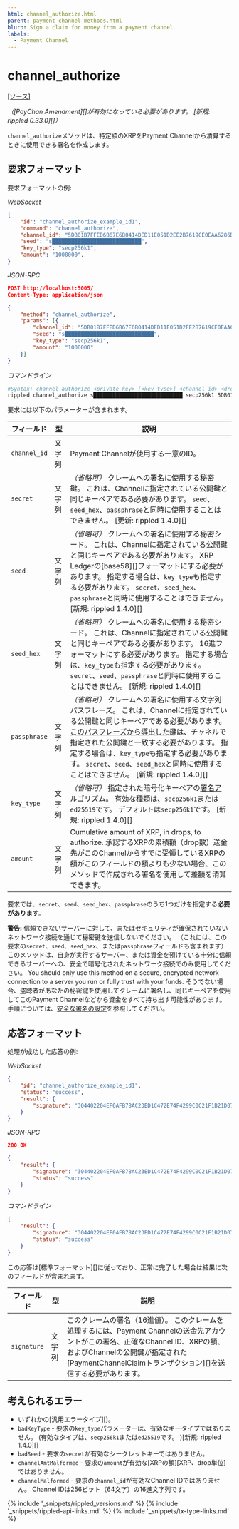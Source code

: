 ```yaml
---
html: channel_authorize.html
parent: payment-channel-methods.html
blurb: Sign a claim for money from a payment channel.
labels:
  - Payment Channel
---
```


# channel_authorize
[[ソース]](https://github.com/ripple/rippled/blob/d4a56f223a3b80f64ff70b4e90ab6792806929ca/src/ripple/rpc/handlers/PayChanClaim.cpp#L41 "Source")

_（\[PayChan Amendment\]\[\]が有効になっている必要があります。 \[新規: rippled 0.33.0\]\[\]）_

`channel_authorize`メソッドは、特定額のXRPをPayment Channelから清算するときに使用できる署名を作成します。

## 要求フォーマット
要求フォーマットの例:

<!-- MULTICODE_BLOCK_START -->

*WebSocket*

```json
{
    "id": "channel_authorize_example_id1",
    "command": "channel_authorize",
    "channel_id": "5DB01B7FFED6B67E6B0414DED11E051D2EE2B7619CE0EAA6286D67A3A4D5BDB3",
    "seed": "s████████████████████████████",
    "key_type": "secp256k1",
    "amount": "1000000",
}
```

*JSON-RPC*

```json
POST http://localhost:5005/
Content-Type: application/json

{
    "method": "channel_authorize",
    "params": [{
        "channel_id": "5DB01B7FFED6B67E6B0414DED11E051D2EE2B7619CE0EAA6286D67A3A4D5BDB3",
        "seed": "s████████████████████████████",
        "key_type": "secp256k1",
        "amount": "1000000"
    }]
}
```

*コマンドライン*

```sh
#Syntax: channel_authorize <private_key> [<key_type>] <channel_id> <drops>
rippled channel_authorize s████████████████████████████ secp256k1 5DB01B7FFED6B67E6B0414DED11E051D2EE2B7619CE0EAA6286D67A3A4D5BDB3 1000000
```

<!-- MULTICODE_BLOCK_END -->

要求には以下のパラメーターが含まれます。

| フィールド        | 型   | 説明                                                                                                                                                                                                                                                        |
| ------------ | --- | --------------------------------------------------------------------------------------------------------------------------------------------------------------------------------------------------------------------------------------------------------- |
| `channel_id` | 文字列 | Payment Channelが使用する一意のID。                                                                                                                                                                                                                                |
| `secret`     | 文字列 | _（省略可）_ クレームへの署名に使用する秘密鍵。 これは、Channelに指定されている公開鍵と同じキーペアである必要があります。 `seed`、`seed_hex`、`passphrase`と同時に使用することはできません。 \[更新: rippled 1.4.0\]\[\]                                                                                                              |
| `seed`       | 文字列 | _（省略可）_ クレームへの署名に使用する秘密シード。 これは、Channelに指定されている公開鍵と同じキーペアである必要があります。 XRP Ledgerの\[base58\]\[\]フォーマットにする必要があります。 指定する場合は、`key_type`も指定する必要があります。 `secret`、`seed_hex`、`passphrase`と同時に使用することはできません。 \[新規: rippled 1.4.0\]\[\]                               |
| `seed_hex`   | 文字列 | _（省略可）_ クレームへの署名に使用する秘密シード。 これは、Channelに指定されている公開鍵と同じキーペアである必要があります。 16進フォーマットにする必要があります。 指定する場合は、`key_type`も指定する必要があります。 `secret`、`seed`、`passphrase`と同時に使用することはできません。 \[新規: rippled 1.4.0\]\[\]                                                         |
| `passphrase` | 文字列 | _（省略可）_ クレームへの署名に使用する文字列パスフレーズ。 これは、Channelに指定されている公開鍵と同じキーペアである必要があります。 [このパスフレーズから導出した鍵](cryptographic-keys.html#鍵導出)は、チャネルで指定された公開鍵と一致する必要があります。 指定する場合は、`key_type`も指定する必要があります。 `secret`、`seed`、`seed_hex`と同時に使用することはできません。 \[新規: rippled 1.4.0\]\[\] |
| `key_type`   | 文字列 | _（省略可）_ 指定された暗号化キーペアの[署名アルゴリズム](cryptographic-keys.html#署名アルゴリズム)。 有効な種類は、`secp256k1`または`ed25519`です。 デフォルトは`secp256k1`です。 \[新規: rippled 1.4.0\]\[\]                                                                                                       |
| `amount`     | 文字列 | Cumulative amount of XRP, in drops, to authorize. 承認するXRPの累積額（drop数）送金先がこのChannelからすでに受領しているXRPの額がこのフィールドの額よりも少ない場合、このメソッドで作成される署名を使用して差額を清算できます。                                                                                                         |

要求では、`secret`、`seed`、`seed_hex`、`passphrase`のうち1つだけを指定する**必要があります**。

**警告:** 信頼できないサーバーに対して、またはセキュリティが確保されていないネットワーク接続を通じて秘密鍵を送信しないでください。 （これには、この要求の`secret`、`seed`、`seed_hex`、または`passphrase`フィールドも含まれます）このメソッドは、自身が実行するサーバー、または資金を預けている十分に信頼できるサーバーへの、安全で暗号化されたネットワーク接続でのみ使用してください。 You should only use this method on a secure, encrypted network connection to a server you run or fully trust with your funds. そうでない場合、盗聴者があなたの秘密鍵を使用してクレームに署名し、同じキーペアを使用してこのPayment Channelなどから資金をすべて持ち出す可能性があります。 手順については、[安全な署名の設定](set-up-secure-signing.html)を参照してください。

## 応答フォーマット

処理が成功した応答の例:

<!-- MULTICODE_BLOCK_START -->

*WebSocket*

```json
{
    "id": "channel_authorize_example_id1",
    "status": "success",
    "result": {
        "signature": "304402204EF0AFB78AC23ED1C472E74F4299C0C21F1B21D07EFC0A3838A420F76D783A400220154FB11B6F54320666E4C36CA7F686C16A3A0456800BBC43746F34AF50290064",
    }
}
```

*JSON-RPC*

```json
200 OK

{
    "result": {
        "signature": "304402204EF0AFB78AC23ED1C472E74F4299C0C21F1B21D07EFC0A3838A420F76D783A400220154FB11B6F54320666E4C36CA7F686C16A3A0456800BBC43746F34AF50290064",
        "status": "success"
    }
}
```

*コマンドライン*

```json
{
    "result": {
        "signature": "304402204EF0AFB78AC23ED1C472E74F4299C0C21F1B21D07EFC0A3838A420F76D783A400220154FB11B6F54320666E4C36CA7F686C16A3A0456800BBC43746F34AF50290064",
        "status": "success"
    }
}
```

<!-- MULTICODE_BLOCK_END -->

この応答は\[標準フォーマット\]\[\]に従っており、正常に完了した場合は結果に次のフィールドが含まれます。

| フィールド       | 型   | 説明                                                                                                                                                    |
| ----------- | --- | ----------------------------------------------------------------------------------------------------------------------------------------------------- |
| `signature` | 文字列 | このクレームの署名（16進値）。 このクレームを処理するには、Payment Channelの送金先アカウントがこの署名、正確なChannel ID、XRPの額、およびChannelの公開鍵が指定された\[PaymentChannelClaimトランザクション\]\[\]を送信する必要があります。 |

## 考えられるエラー

* いずれかの\[汎用エラータイプ\]\[\]。
* `badKeyType` - 要求の`key_type`パラメーターは、有効なキータイプではありません。 (有効なタイプは、`secp256k1`または`ed25519`です。 )\[新規: rippled 1.4.0\]\[\]
* `badSeed` - 要求の`secret`が有効なシークレットキーではありません。
* `channelAmtMalformed` - 要求の`amount`が有効な\[XRPの額\]\[XRP、drop単位\]ではありません。
* `channelMalformed` - 要求の`channel_id`が有効なChannel IDではありません。 Channel IDは256ビット（64文字）の16進文字列です。


{% include '_snippets/rippled_versions.md' %}
{% include '_snippets/rippled-api-links.md' %}
{% include '_snippets/tx-type-links.md' %}
